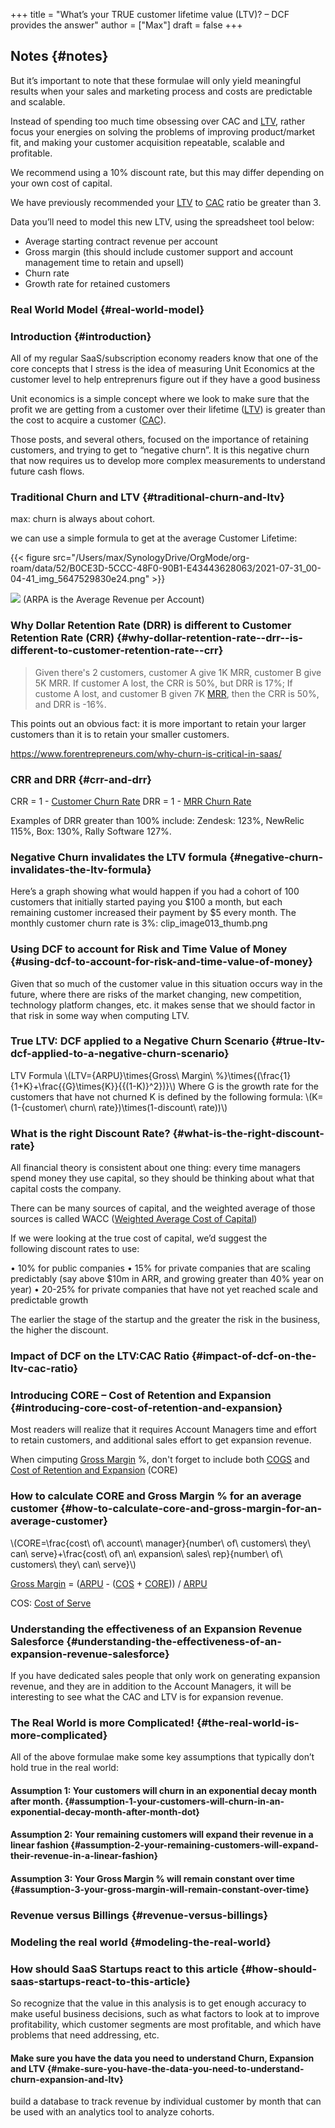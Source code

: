 +++
title = "What’s your TRUE customer lifetime value (LTV)?  – DCF provides the answer"
author = ["Max"]
draft = false
+++

## Notes {#notes}

But it’s important to note that these formulae will only yield meaningful
results when your sales and marketing process and costs are predictable and
scalable.

Instead of spending too much time obsessing over CAC and [LTV](customer-lifetime-value.md), rather focus
your energies on solving the problems of improving product/market fit, and
making your customer acquisition repeatable, scalable and profitable.

We recommend using a 10% discount rate, but this may differ depending on your
own cost of capital.

We have previously recommended your [LTV](customer-lifetime-value.md) to [CAC](customer-acquisition-cost.md) ratio be greater than 3.

Data you’ll need to model this new LTV, using the spreadsheet tool below:

-   Average starting contract revenue per account
-   Gross margin (this should include customer support and account management
    time to retain and upsell)
-   Churn rate
-   Growth rate for retained customers


### Real World Model {#real-world-model}


### Introduction {#introduction}

All of my regular SaaS/subscription economy readers know that one of the core
concepts that I stress is the idea of measuring Unit Economics at the
customer level to help entreprenurs figure out if they have a good business

Unit economics is a simple concept where we look to make sure that the profit
we are getting from a customer over their lifetime ([LTV](customer-lifetime-value.md)) is greater than the
cost to acquire a customer ([CAC](customer-acquisition-cost.md)).

Those posts, and several others, focused on the importance of retaining
customers, and trying to get to “negative churn”. It is this negative churn
that now requires us to develop more complex measurements to understand
future cash flows.


### Traditional Churn and LTV {#traditional-churn-and-ltv}

max: churn is always about cohort.

we can use a simple formula to get at the average Customer Lifetime:

{{< figure src="/Users/max/SynologyDrive/OrgMode/org-roam/data/52/B0CE3D-5CCC-48F0-90B1-E43443628063/2021-07-31_00-04-41_img_5647529830e24.png" >}}

![](/Users/max/SynologyDrive/OrgMode/org-roam/data/52/B0CE3D-5CCC-48F0-90B1-E43443628063/2021-07-31_00-05-29_img_5647543adc00e.png)
(ARPA is the Average Revenue per Account)


### Why Dollar Retention Rate (DRR) is different to Customer Retention Rate (CRR) {#why-dollar-retention-rate--drr--is-different-to-customer-retention-rate--crr}

> Given there's 2 customers, customer A give 1K MRR, customer B give 5K MRR.
> If customer A lost, the CRR is 50%, but DRR is 17%;
> If custome A lost, and customer B given 7K [MRR](monthly-recurring-revenue.md), then the CRR is 50%, and
> DRR is -16%.

This points out an obvious fact: it is more important to retain your larger customers
than it is to retain your smaller customers.

<https://www.forentrepreneurs.com/why-churn-is-critical-in-saas/>


### CRR and DRR {#crr-and-drr}

CRR = 1 - [Customer Churn Rate](churn-rate.md)
DRR = 1 - [MRR Churn Rate](churn-rate.md)

Examples of DRR greater than 100% include: Zendesk: 123%, NewRelic 115%,
Box: 130%, Rally Software 127%.


### Negative Churn invalidates the LTV formula {#negative-churn-invalidates-the-ltv-formula}

Here’s a graph showing what would happen if you had a cohort of 100
customers that initially started paying you $100 a month, but each remaining customer increased their
payment by $5 every month. The monthly customer churn rate is 3%:
clip\_image013\_thumb.png


### Using DCF to account for Risk and Time Value of Money {#using-dcf-to-account-for-risk-and-time-value-of-money}

Given that so much of the customer value in this situation occurs way in the future, where there are
risks of the market changing, new competition, technology platform changes, etc. it makes sense that we
should factor in that risk in some way when computing LTV.


### True LTV: DCF applied to a Negative Churn Scenario {#true-ltv-dcf-applied-to-a-negative-churn-scenario}

LTV Formula
\\(LTV={ARPU}\times{Gross\ Margin\ \%}\times{(\frac{1}{1+K}+\frac{{G}\times{K}}{{(1-K)}^2})}\\)
Where G is the growth rate for the customers that have not churned
K is defined by the following formula: \\(K=(1-{customer\ churn\ rate})\times(1-discount\ rate))\\)


### What is the right Discount Rate? {#what-is-the-right-discount-rate}

All financial theory is consistent about one thing: every time managers spend
money they use capital, so they should be thinking about what that capital
costs the company.

There can be many sources of capital, and the weighted average of those
sources is called WACC ([Weighted Average Cost of Capital](20210731001723-weighted_average_cost_of_capital.md))

If we were looking at the true cost of capital, we’d suggest the following discount rates to use:

• 10% for public companies
• 15% for private companies that are scaling predictably (say above $10m in ARR, and growing
  greater than 40% year on year)
• 20-25% for private companies that have not yet reached scale and predictable growth

The earlier the stage of the startup and the greater the risk in the business,
the higher the discount.


### Impact of DCF on the LTV:CAC Ratio {#impact-of-dcf-on-the-ltv-cac-ratio}


### Introducing CORE – Cost of Retention and Expansion {#introducing-core-cost-of-retention-and-expansion}

Most readers will realize that it requires Account Managers time and effort
to retain customers, and additional sales effort to get expansion revenue.

When cimputing [Gross Margin](20210729011241-gross_margin.md) %, don't forget to include both [COGS](cost-of-goods-sold.md) and  [Cost of Retention and Expansion](20210731011818-cost_of_retention_and_expansion.md) (CORE)


### How to calculate CORE and Gross Margin % for an average customer {#how-to-calculate-core-and-gross-margin-for-an-average-customer}

\\(CORE=\frac{cost\ of\ account\ manager}{number\ of\ customers\ they\ can\ serve}+\frac{cost\ of\ an\ expansion\ sales\ rep}{number\ of\ customers\ they\ can\ serve}\\)

[Gross Margin](20210729011241-gross_margin.md) = ([ARPU](20210729003208-average_revenue_per_account.md) - ([COS](20210731012533-cost_of_serve.md) + [CORE](20210731011818-cost_of_retention_and_expansion.md))) / [ARPU](20210729003208-average_revenue_per_account.md)

COS: [Cost of Serve](20210731012533-cost_of_serve.md)


### Understanding the effectiveness of an Expansion Revenue Salesforce {#understanding-the-effectiveness-of-an-expansion-revenue-salesforce}

If you have dedicated sales people that only work on generating expansion
revenue, and they are in addition to the Account Managers, it will be
interesting to see what the CAC and LTV is for expansion revenue.


### The Real World is more Complicated! {#the-real-world-is-more-complicated}

All of the above formulae make some key assumptions that typically don’t hold
true in the real world:


#### Assumption 1: Your customers will churn in an exponential decay month after month. {#assumption-1-your-customers-will-churn-in-an-exponential-decay-month-after-month-dot}


#### Assumption 2: Your remaining customers will expand their revenue in a linear fashion {#assumption-2-your-remaining-customers-will-expand-their-revenue-in-a-linear-fashion}


#### Assumption 3: Your Gross Margin % will remain constant over time {#assumption-3-your-gross-margin-will-remain-constant-over-time}


### Revenue versus Billings {#revenue-versus-billings}


### Modeling the real world {#modeling-the-real-world}


### How should SaaS Startups react to this article {#how-should-saas-startups-react-to-this-article}

So recognize that the value in this analysis is to get enough accuracy to
make useful business decisions, such as what factors to look at to improve
profitability, which customer segments are most profitable, and which have
problems that need addressing, etc.


#### Make sure you have the data you need to understand Churn, Expansion and LTV {#make-sure-you-have-the-data-you-need-to-understand-churn-expansion-and-ltv}

build a database to track revenue by individual customer by month that can
be used with an analytics tool to analyze cohorts.
